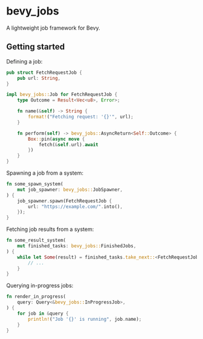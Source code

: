 # bevy_jobs

A lightweight job framework for Bevy.

## Getting started

Defining a job:

```rust
pub struct FetchRequestJob {
    pub url: String,
}

impl bevy_jobs::Job for FetchRequestJob {
    type Outcome = Result<Vec<u8>, Error>;

    fn name(&self) -> String {
        format!("Fetching request: '{}'", url);
    }

    fn perform(self) -> bevy_jobs::AsyncReturn<Self::Outcome> {
        Box::pin(async move {
            fetch(&self.url).await
        })
    }
}
```

Spawning a job from a system:

```rust
fn some_spawn_system(
    mut job_spawner: bevy_jobs::JobSpawner,
) {
    job_spawner.spawn(FetchRequestJob {
        url: "https://example.com/".into(),
    });
}
```

Fetching job results from a system:

```rust
fn some_result_system(
    mut finished_tasks: bevy_jobs::FinishedJobs,
) {
    while let Some(result) = finished_tasks.take_next::<FetchRequestJob>() {
        // ...
    }
}
```

Querying in-progress jobs:

```rust
fn render_in_progress(
    query: Query<&bevy_jobs::InProgressJob>,
) {
    for job in &query {
        println!("Job '{}' is running", job.name);
    }
}
```
